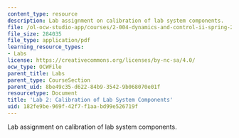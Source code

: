 ```yaml
---
content_type: resource
description: Lab assignment on calibration of lab system components.
file: /ol-ocw-studio-app/courses/2-004-dynamics-and-control-ii-spring-2008/182fe9be969f42f7f1aabd99e526719f_lab2.pdf
file_size: 284035
file_type: application/pdf
learning_resource_types:
- Labs
license: https://creativecommons.org/licenses/by-nc-sa/4.0/
ocw_type: OCWFile
parent_title: Labs
parent_type: CourseSection
parent_uid: 8be49c35-d622-84b9-3542-9b068070e01f
resourcetype: Document
title: 'Lab 2: Calibration of Lab System Components'
uid: 182fe9be-969f-42f7-f1aa-bd99e526719f
---
```

Lab assignment on calibration of lab system components.